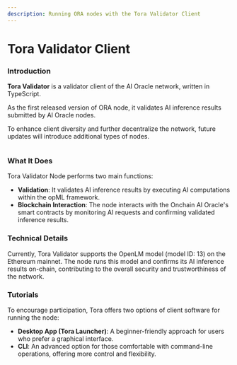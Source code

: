 ```yaml
---
description: Running ORA nodes with the Tora Validator Client
---
```


# Tora Validator Client

### Introduction

**Tora Validator** is a validator client of the AI Oracle network, written in TypeScript.

As the first released version of ORA node, it validates AI inference results submitted by AI Oracle nodes.

To enhance client diversity and further decentralize the network, future updates will introduce additional types of nodes.

<figure><img src="../../.gitbook/assets/tora fig thumbnail.png" alt=""><figcaption></figcaption></figure>

### What It Does

Tora Validator Node performs two main functions:

* **Validation**: It validates AI inference results by executing AI computations within the opML framework.
* **Blockchain Interaction**: The node interacts with the Onchain AI Oracle's smart contracts by monitoring AI requests and confirming validated inference results.

### Technical Details

Currently, Tora Validator supports the OpenLM model (model ID: 13) on the Ethereum mainnet. The node runs this model and confirms its AI inference results on-chain, contributing to the overall security and trustworthiness of the network.

### Tutorials

To encourage participation, Tora offers two options of client software for running the node:

* **Desktop App (Tora Launcher)**: A beginner-friendly approach for users who prefer a graphical interface.
* **CLI**: An advanced option for those comfortable with command-line operations, offering more control and flexibility.
